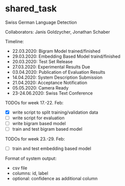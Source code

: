 # shared_task
Swiss German Language Detection

Collaborators: Janis Goldzycher, Jonathan Schaber

Timeline:

- 22.03.2020: Bigram Model trained/finished
- 29.03.2020: Embedding Based Model traind/finished
- 20.03.2020: Test Set Release
- 27.03.2020: Experimental Results Due
- 03.04.2020: Publication of Evaluation Results
- 14.04.2020: System Description Submission
- 21.04.2020: Acceptance Notification
- 05.05.2020: Camera Ready
- 23-24.06.2020: Swiss Text Conference

TODOs for week 17.-22. Feb:
- [x] write script to split training/validation data
- [ ] write script for evaluation
- [ ] write bigram based model
- [ ] train and test bigram based model

TODOs for week 23.-29. Feb:
- [ ] train and test embedding based model

Format of system output:
- csv file
- columns: id, label
- optional: confidence as additional column